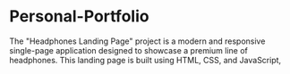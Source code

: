 # Personal-Portfolio
The "Headphones Landing Page" project is a modern and responsive single-page application designed to showcase a premium line of headphones. This landing page is built using HTML, CSS, and JavaScript, 
